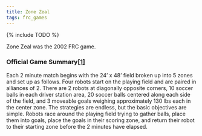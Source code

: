 ```yaml
---
title: Zone Zeal
tags: frc_games
---
```

{% include TODO %}

Zone Zeal was the 2002 FRC game.

### Official Game Summary[[1]](https://web.archive.org/web/20150316194933/http://www3.usfirst.org/sites/default/files/uploadedFiles/Who/FIRST_History/FRC_Game_Summaries_Photos.pdf "https://web.archive.org/web/20150316194933/http://www3.usfirst.org/sites/default/files/uploadedFiles/Who/FIRST_History/FRC_Game_Summaries_Photos.pdf")
Each 2 minute match begins with the 24’ x 48’ field broken up into 5 zones and set up as follows. Four robots start on the playing field and are paired in alliances of 2. There are 2 robots at diagonally opposite corners, 10 soccer balls in each driver station area, 20 soccer balls centered along each side of the field, and 3 moveable goals weighing approximately 130 lbs each in the center zone. The strategies are endless, but the basic objectives are simple. Robots race around the playing field trying to gather balls, place them into goals, place the goals in their scoring zone, and return their robot to their starting zone before the 2 minutes have elapsed. 
